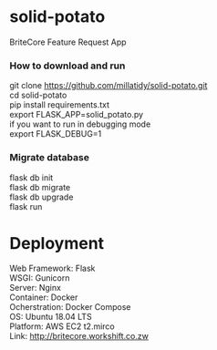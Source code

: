 # solid-potato
BriteCore Feature Request App

### How to download and run
git clone https://github.com/millatidy/solid-potato.git<br>
cd solid-potato<br>
pip install requirements.txt<br>
export FLASK_APP=solid_potato.py<br>
if you want to run in debugging mode<br>
export FLASK_DEBUG=1<br>

### Migrate database
flask db init<br>
flask db migrate<br>
flask db upgrade<br>
flask run

# Deployment
Web Framework: Flask<br>
WSGI: Gunicorn<br>
Server: Nginx<br>
Container: Docker<br>
Ocherstration: Docker Compose<br>
OS: Ubuntu 18.04 LTS<br>
Platform: AWS EC2 t2.mirco<br>
Link: http://britecore.workshift.co.zw
